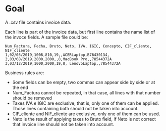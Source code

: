 # Goal
A .csv file contains invoice data. 

Each line is part of the invoice data, but first line contains the name list of the invoce fields.
A sample file could be:

```
Num_Factura, Fecha, Bruto, Neto, IVA, IGIC, Concepto, CIF_cliente, NIF_cliente
1,02/05/2019,1008,810,19,,ACERLaptop,B76430134,
2,03/08/2019,2000,2000,,8,MacBook Pro,,78544372A
3,03/12/2019,1000,2000,19,8, LenovoLaptop,,78544372A
``` 

Business rules are:

- Some fields can be empty, two commas can appear side by side or at the end
- Num_Factura cannot be repeated, in that case, all lines with that number should be removed
- Taxes IVA e IGIC are exclusive, that is, only one of them can be applied. Those lines containing both should not be taken into account.
- CIF_cliente and NIF_cliente are exclusive, only one of them can be used.
- Neto is the result of applying taxes to Bruto field, If Neto is not correct that invoice line should not be taken into account.
